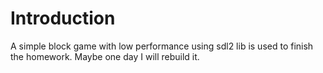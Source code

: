 # Introduction
A simple block game with low performance using sdl2 lib is used to finish the homework. Maybe one day I will rebuild it.
